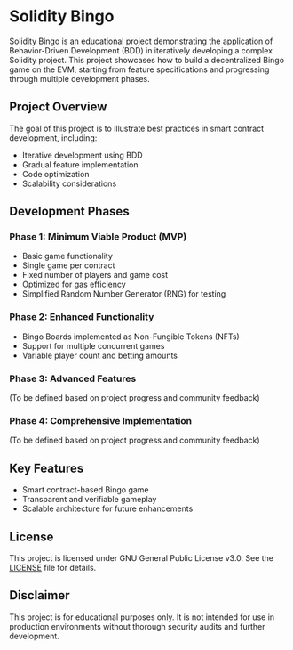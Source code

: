 # Solidity Bingo

Solidity Bingo is an educational project demonstrating the application of Behavior-Driven Development (BDD) in iteratively developing a complex Solidity project. This project showcases how to build a decentralized Bingo game on the EVM, starting from feature specifications and progressing through multiple development phases.

## Project Overview

The goal of this project is to illustrate best practices in smart contract development, including:

- Iterative development using BDD
- Gradual feature implementation
- Code optimization
- Scalability considerations

## Development Phases

### Phase 1: Minimum Viable Product (MVP)

- Basic game functionality
- Single game per contract
- Fixed number of players and game cost
- Optimized for gas efficiency
- Simplified Random Number Generator (RNG) for testing

### Phase 2: Enhanced Functionality

- Bingo Boards implemented as Non-Fungible Tokens (NFTs)
- Support for multiple concurrent games
- Variable player count and betting amounts

### Phase 3: Advanced Features

(To be defined based on project progress and community feedback)

### Phase 4: Comprehensive Implementation

(To be defined based on project progress and community feedback)

## Key Features

- Smart contract-based Bingo game
- Transparent and verifiable gameplay
- Scalable architecture for future enhancements

## License

This project is licensed under GNU General Public License v3.0. See the [LICENSE](LICENSE) file for details.

## Disclaimer

This project is for educational purposes only. It is not intended for use in production environments without thorough security audits and further development.